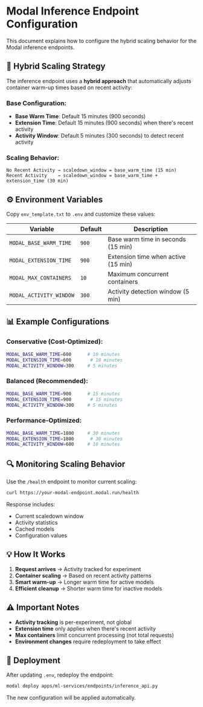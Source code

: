 # Modal Inference Endpoint Configuration

This document explains how to configure the hybrid scaling behavior for the Modal inference endpoints.

## 🚀 **Hybrid Scaling Strategy**

The inference endpoint uses a **hybrid approach** that automatically adjusts container warm-up times based on recent activity:

### **Base Configuration:**
- **Base Warm Time**: Default 15 minutes (900 seconds)
- **Extension Time**: Default 15 minutes (900 seconds) when there's recent activity
- **Activity Window**: Default 5 minutes (300 seconds) to detect recent activity

### **Scaling Behavior:**
```
No Recent Activity → scaledown_window = base_warm_time (15 min)
Recent Activity    → scaledown_window = base_warm_time + extension_time (30 min)
```

## ⚙️ **Environment Variables**

Copy `env_template.txt` to `.env` and customize these values:

| Variable | Default | Description |
|----------|---------|-------------|
| `MODAL_BASE_WARM_TIME` | `900` | Base warm time in seconds (15 min) |
| `MODAL_EXTENSION_TIME` | `900` | Extension time when active (15 min) |
| `MODAL_MAX_CONTAINERS` | `10` | Maximum concurrent containers |
| `MODAL_ACTIVITY_WINDOW` | `300` | Activity detection window (5 min) |

## 📊 **Example Configurations**

### **Conservative (Cost-Optimized):**
```bash
MODAL_BASE_WARM_TIME=600      # 10 minutes
MODAL_EXTENSION_TIME=600       # 10 minutes
MODAL_ACTIVITY_WINDOW=300     # 5 minutes
```

### **Balanced (Recommended):**
```bash
MODAL_BASE_WARM_TIME=900      # 15 minutes
MODAL_EXTENSION_TIME=900       # 15 minutes
MODAL_ACTIVITY_WINDOW=300     # 5 minutes
```

### **Performance-Optimized:**
```bash
MODAL_BASE_WARM_TIME=1800     # 30 minutes
MODAL_EXTENSION_TIME=1800      # 30 minutes
MODAL_ACTIVITY_WINDOW=600     # 10 minutes
```

## 🔍 **Monitoring Scaling Behavior**

Use the `/health` endpoint to monitor current scaling:

```bash
curl https://your-modal-endpoint.modal.run/health
```

Response includes:
- Current scaledown window
- Activity statistics
- Cached models
- Configuration values

## 💡 **How It Works**

1. **Request arrives** → Activity tracked for experiment
2. **Container scaling** → Based on recent activity patterns
3. **Smart warm-up** → Longer warm time for active models
4. **Efficient cleanup** → Shorter warm time for inactive models

## ⚠️ **Important Notes**

- **Activity tracking** is per-experiment, not global
- **Extension time** only applies when there's recent activity
- **Max containers** limit concurrent processing (not total requests)
- **Environment changes** require redeployment to take effect

## 🚀 **Deployment**

After updating `.env`, redeploy the endpoint:

```bash
modal deploy apps/ml-services/endpoints/inference_api.py
```

The new configuration will be applied automatically.
